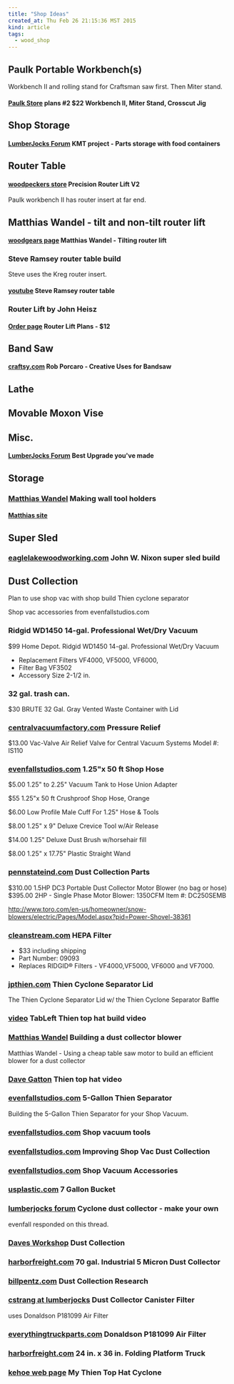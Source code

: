```yaml
---
title: "Shop Ideas"
created_at: Thu Feb 26 21:15:36 MST 2015
kind: article
tags:
  - wood_shop
---
```


## Paulk Portable Workbench(s)

Workbench II and rolling stand for Craftsman saw first.  Then Miter stand.

#### [Paulk Store](http://stores.modularmarket.com/paulk_homes/new-package-1-total-station-workbench-ii-and-the-crosscut-jig-p6.php) plans #2 $22 Workbench II, Miter Stand, Crosscut Jig

## Shop Storage

#### [LumberJocks Forum](http://lumberjocks.com/projects/49116) KMT project - Parts storage with food containers

## Router Table

#### [woodpeckers store](http://www.woodpeck.com/prlv2.html#1356) Precision Router Lift V2

Paulk workbench II has router insert at far end.

## Matthias Wandel - tilt and non-tilt router lift

#### [woodgears page](http://woodgears.ca/router_lift/index.html) Matthias Wandel - Tilting router lift

### Steve Ramsey router table build

Steve uses the Kreg router insert.

#### [youtube](https://www.youtube.com/watch?v=Gf5tRp35EEU) Steve Ramsey router table

### Router Lift by John Heisz

#### [Order page](http://www.ibuildit.ca/Sales/sales-4.html) Router Lift Plans - $12

## Band Saw

#### [craftsy.com](http://www.craftsy.com/blog/2014/08/how-to-use-a-bandsaw/) Rob Porcaro - Creative Uses for Bandsaw

## Lathe

## Movable Moxon Vise

## Misc.

#### [LumberJocks Forum](http://lumberjocks.com/topics/82257) Best Upgrade you've made

## Storage

### [Matthias Wandel](https://www.youtube.com/watch?v=8En-OTfePys) Making wall tool holders

#### [Matthias site](http://woodgears.ca/tool_holders/making.html)

## Super Sled

### [eaglelakewoodworking.com](http://www.eaglelakewoodworking.com/post/Super-Sled-Crosscut-and-Miter-Sled.aspx) John W. Nixon super sled build

## Dust Collection

Plan to use shop vac with shop build Thien cyclone separator

Shop vac accessories from evenfallstudios.com

### Ridgid WD1450 14-gal. Professional Wet/Dry Vacuum

$99 Home Depot. Ridgid WD1450 14-gal. Professional Wet/Dry Vacuum

* Replacement Filters	VF4000, VF5000, VF6000,
* Filter Bag	VF3502
* Accessory Size	2-1/2 in.

### 32 gal. trash can.

$30 BRUTE 32 Gal. Gray Vented Waste Container with Lid

### [centralvacuumfactory.com](http://www.centralvacuumfactory.com/vacvalve-relief-valve-central-vacuum-systems-p-954.html) Pressure Relief

$13.00 Vac-Valve Air Relief Valve for Central Vacuum Systems
Model #: IS110

### [evenfallstudios.com](http://www.evenfallstudios.com/shopvacuum/hoses-cuffs/sv-orng-cp-hse-50.html) 1.25"x 50 ft Shop Hose

$5.00 1.25" to 2.25" Vacuum Tank to Hose Union Adapter

$55 1.25"x 50 ft Crushproof Shop Hose, Orange

$6.00 Low Profile Male Cuff For 1.25" Hose & Tools

$8.00 1.25" x 9" Deluxe Crevice Tool w/Air Release

$14.00 1.25" Deluxe Dust Brush w/horsehair fill

$8.00 1.25" x 17.75" Plastic Straight Wand


### [pennstateind.com](http://www.pennstateind.com/store/DC3XX.html) Dust Collection Parts

$310.00 1.5HP DC3 Portable Dust Collector Motor Blower (no bag or hose) 
$395.00 2HP - Single Phase Motor Blower: 1350CFM  Item #: DC250SEMB


http://www.toro.com/en-us/homeowner/snow-blowers/electric/Pages/Model.aspx?pid=Power-Shovel-38361


### [cleanstream.com](http://www.cleanstream.com/products/detail_craftsman_ridgid_wetdry.html) HEPA Filter

* $33 including shipping
* Part Number: 09093 
* Replaces RIDGID® Filters - VF4000,VF5000, VF6000 and VF7000.


### [jpthien.com](http://www.jpthien.com/cy.htm) Thien Cyclone Separator Lid

The Thien Cyclone Separator Lid
w/ the Thien Cyclone Separator Baffle

### [video](https://www.youtube.com/watch?v=m9Sn7g-vsf8) TabLeft Thien top hat build video

### [Matthias Wandel](https://www.youtube.com/watch?v=LBxFNUWD2GQ) Building a dust collector blower

Matthias Wandel -
Using a cheap table saw motor to build an efficient blower for a dust collector

### [Dave Gatton](https://www.youtube.com/watch?v=nzebi8lan0o) Thien top hat video



### [evenfallstudios.com](http://www.evenfallstudios.com/woodworks/2008/06/27/building-the-5_gallon-thien-separator/) 5-Gallon Thien Separator

Building the 5-Gallon Thien Separator for your Shop Vacuum.

### [evenfallstudios.com](http://www.evenfallstudios.com/woodworks/2014/09/03/now-available-new-shop-vacuum-tools-and-accessories/) Shop vacuum tools

### [evenfallstudios.com](www.evenfallstudios.com/woodworks/2008/05/17/improving-shop-vac-dust-collection/) Improving Shop Vac Dust Collection

### [evenfallstudios.com](http://www.evenfallstudios.com/woodworks_store/shopvacuum_acc_index.html) Shop Vacuum Accessories

### [usplastic.com](http://www.usplastic.com/catalog/item.aspx?itemid=104335&catid=752) 7 Gallon Bucket

### [lumberjocks forum](http://lumberjocks.com/topics/10921) Cyclone dust collector - make your own

evenfall responded on this thread.

### [Daves Workshop](http://home.earthlink.net/~dbhost/dustcollection.html) Dust Collection


### [harborfreight.com](http://www.harborfreight.com/2-hp-industrial-5-micron-dust-collector-97869.html) 70 gal. Industrial 5 Micron Dust Collector

### [billpentz.com](http://billpentz.com/woodworking/cyclone/) Dust Collection Research

### [cstrang at lumberjocks](http://lumberjocks.com/topics/41917) Dust Collector Canister Filter

uses Donaldson P181099 Air Filter

### [everythingtruckparts.com](http://www.everythingtruckparts.com/donaldson-p181099-air-filter/#.VQlEA_6vAcU) Donaldson P181099 Air Filter

### [harborfreight.com](http://www.harborfreight.com/24-in-x-36-in-folding-platform-truck-68894.html) 24 in. x 36 in. Folding Platform Truck 

### [kehoe web page](http://users.eastlink.ca/~kehoe/cyclone/cyclone.html) My Thien Top Hat Cyclone



